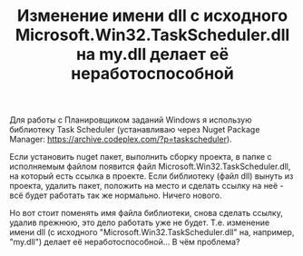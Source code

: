 ﻿---
title: "Изменение имени dll с исходного Microsoft.Win32.TaskScheduler.dll на my.dll делает её неработоспособной"
se.owner.user_id: 238013
se.owner.display_name: "D .Stark"
se.owner.link: "https://ru.stackoverflow.com/users/238013/d-stark"
se.link: "https://ru.stackoverflow.com/questions/818686/%d0%98%d0%b7%d0%bc%d0%b5%d0%bd%d0%b5%d0%bd%d0%b8%d0%b5-%d0%b8%d0%bc%d0%b5%d0%bd%d0%b8-dll-%d1%81-%d0%b8%d1%81%d1%85%d0%be%d0%b4%d0%bd%d0%be%d0%b3%d0%be-microsoft-win32-taskscheduler-dll-%d0%bd%d0%b0-my-dll-%d0%b4%d0%b5%d0%bb%d0%b0"
se.question_id: 818686
se.post_type: question
se.score: 6
---
<p>Для работы с Планировщиком заданий Windows я использую библиотеку Task Scheduler (устанавливаю через Nuget Package Manager: <a href="https://archive.codeplex.com/?p=taskscheduler" rel="noreferrer">https://archive.codeplex.com/?p=taskscheduler</a>).</p>

<p>Если установить nuget пакет, выполнить сборку проекта, в папке с исполняемым файлом появится файл Microsoft.Win32.TaskScheduler.dll, на который есть ссылка в проекте. Если библиотеку (файл dll) вынуть из проекта, удалить пакет, положить на место и сделать ссылку на неё - всё будет работать так же нормально. Ничего нового.</p>

<p>Но вот стоит поменять имя файла библиотеки, снова сделать ссылку, удалив прежнюю, это дело работать уже не будет. Т.е. изменение имени dll (с исходного "Microsoft.Win32.TaskScheduler.dll" на, например, "my.dll") делает её неработоспособной... В чём проблема?</p>

